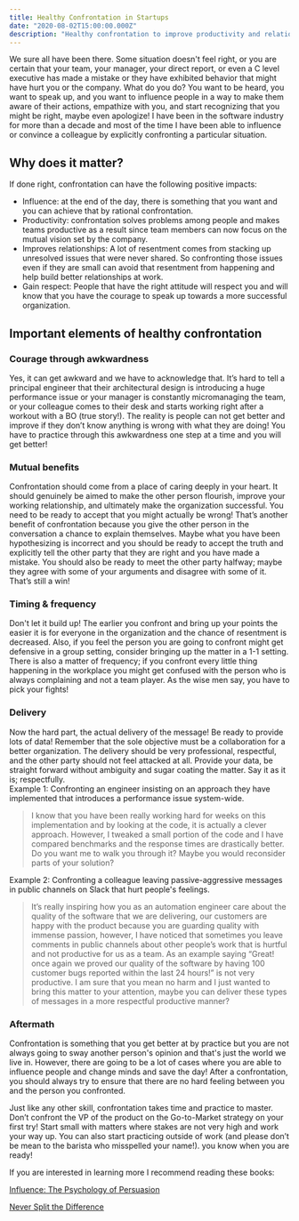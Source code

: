 ```yaml
---
title: Healthy Confrontation in Startups
date: "2020-08-02T15:00:00.000Z"
description: "Healthy confrontation to improve productivity and relationships in the workplace"
---
```


We sure all have been there. Some situation doesn't feel right, or you are certain that your team, your manager, your 
direct report, or even a C level executive has made a mistake or they have exhibited behavior that might have hurt you 
or the company. What do you do? You want to be heard, you want to speak up, and you want to influence people in a way 
to make them aware of their actions, empathize with you, and start recognizing that you might be right, maybe even 
apologize! I have been in the software industry for more than a decade and most of the time I have been able to 
influence or convince a colleague by explicitly confronting a particular situation. 

## Why does it matter?
If done right, confrontation can have the following positive impacts: 
* Influence: at the end of the day, there is something that you want and you can achieve that by rational confrontation.
* Productivity: confrontation solves problems among people and makes teams productive as a result since team members can
 now focus on the mutual vision set by the company. 
* Improves relationships: A lot of resentment comes from stacking up unresolved issues that were never shared. So 
confronting those issues even if they are small can avoid that resentment from happening and help build better 
relationships at work.
* Gain respect: People that have the right attitude will respect you and will know that you have the courage to speak up
 towards a more successful organization. 

## Important elements of healthy confrontation
### Courage through awkwardness 
Yes, it can get awkward and we have to acknowledge that. It’s hard to tell a principal engineer that their architectural
design is introducing a huge performance issue or your manager is constantly micromanaging the team, or your colleague 
comes to their desk and starts working right after a workout with a BO (true story!). The reality is people can not get
better and improve if they don’t know anything is wrong with what they are doing! You have to practice through this 
awkwardness one step at a time and you will get better! 
### Mutual benefits
Confrontation should come from a place of caring deeply in your heart. It should genuinely be aimed to make the other 
person flourish, improve your working relationship, and ultimately make the organization successful. You need to be ready
to accept that you might actually be wrong! That’s another benefit of confrontation because you give the other person in
the conversation a chance to explain themselves. Maybe what you have been hypothesizing is incorrect and you should be
ready to accept the truth and explicitly tell the other party that they are right and you have made a mistake. You 
should also be ready to meet the other party halfway;  maybe they agree with some of your arguments and disagree with 
some of it. That’s still a win! 

### Timing & frequency
Don't let it build up! The earlier you confront and bring up your points the easier it is for everyone in the organization
and the chance of resentment is decreased. Also, if you feel the person you are going to confront might get defensive in
a group setting, consider bringing up the matter in a 1-1 setting. There is also a matter of frequency; if you confront 
every little thing happening in the workplace you might get confused with the person who is always complaining and not a
 team player. As the wise men say, you have to pick your fights! 
 
### Delivery
Now the hard part, the actual delivery of the message! Be ready to provide lots of data! Remember that the sole objective
must be a collaboration for a better organization. The delivery should be very professional, respectful, and the other 
party should not feel attacked at all. Provide your data, be straight forward without ambiguity and sugar coating the 
matter. Say it as it is; respectfully.  
Example 1: Confronting an engineer insisting on an approach they have implemented that introduces a performance issue 
system-wide. 

> I know that you have been really working hard for weeks on this implementation and by looking at the code, it is actually
 a clever approach. However, I tweaked a small portion of the code and I have compared benchmarks and the response times
  are drastically better. Do you want me to walk you through it? Maybe you would reconsider parts of your solution? 

Example 2: Confronting a colleague leaving passive-aggressive messages in public channels on Slack that hurt people's feelings.
> It’s really inspiring how you as an automation engineer care about the quality of the software that we are delivering,
 our customers are happy with the product because you are guarding quality with immense passion, however, I have noticed 
 that sometimes you leave comments in public channels about other people’s work that is hurtful and not productive for 
 us as a team. As an example saying “Great! once again we proved our quality of the software by having 100 customer bugs 
 reported within the last 24 hours!” is not very productive. I am sure that you mean no harm and I just wanted to bring 
 this matter to your attention, maybe you can deliver these types of messages in a more respectful productive manner? 


### Aftermath
Confrontation is something that you get better at by practice but you are not always going to sway another person's 
opinion and that's just the world we live in. However, there are going to be a lot of cases where you are able to influence
people and change minds and save the day! After a confrontation, you should always try to ensure that there are no hard
feeling between you and the person you confronted.

Just like any other skill, confrontation takes time and practice to master. Don’t confront the VP of the product on 
the Go-to-Market strategy on your first try! Start small with matters where stakes are not very high and work your way up.
You can also start practicing outside of work (and please don’t be mean to the barista who misspelled your name!). 
you know when you are ready! 

If you are interested in learning more I recommend reading these books:

[Influence: The Psychology of Persuasion](https://www.goodreads.com/book/show/28815.Influence)

[Never Split the Difference](https://www.goodreads.com/book/show/26156469-never-split-the-difference)

